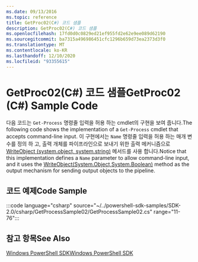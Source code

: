 ```yaml
---
ms.date: 09/13/2016
ms.topic: reference
title: GetProc02(C#) 코드 샘플
description: GetProc02(C#) 코드 샘플
ms.openlocfilehash: 17fd0d0c0829ed21ef955fd2e62e9ee089d62190
ms.sourcegitcommit: ba7315a496986451cfc1296b659d73ea2373d3f0
ms.translationtype: MT
ms.contentlocale: ko-KR
ms.lasthandoff: 12/10/2020
ms.locfileid: "93355615"
---
```

# <a name="getproc02-c-sample-code"></a><span data-ttu-id="5f0b1-103">GetProc02(C#) 코드 샘플</span><span class="sxs-lookup"><span data-stu-id="5f0b1-103">GetProc02 (C#) Sample Code</span></span>

<span data-ttu-id="5f0b1-104">다음 코드는 `Get-Process` 명령줄 입력을 허용 하는 cmdlet의 구현을 보여 줍니다.</span><span class="sxs-lookup"><span data-stu-id="5f0b1-104">The following code shows the implementation of a `Get-Process` cmdlet that accepts command-line input.</span></span> <span data-ttu-id="5f0b1-105">이 구현에서는 `Name` 명령줄 입력을 허용 하는 매개 변수를 정의 하 고, 출력 개체를 파이프라인으로 보내기 위한 출력 메커니즘으로 [WriteObject (system.object, system.string)](/dotnet/api/system.management.automation.cmdlet.writeobject#System_Management_Automation_Cmdlet_WriteObject_System_Object_System_Boolean_) 메서드를 사용 합니다.</span><span class="sxs-lookup"><span data-stu-id="5f0b1-105">Notice that this implementation defines a `Name` parameter to allow command-line input, and it uses the [WriteObject(System.Object,System.Boolean)](/dotnet/api/system.management.automation.cmdlet.writeobject#System_Management_Automation_Cmdlet_WriteObject_System_Object_System_Boolean_) method as the output mechanism for sending output objects to the pipeline.</span></span>

## <a name="code-sample"></a><span data-ttu-id="5f0b1-106">코드 예제</span><span class="sxs-lookup"><span data-stu-id="5f0b1-106">Code Sample</span></span>

:::code language="csharp" source="~/../powershell-sdk-samples/SDK-2.0/csharp/GetProcessSample02/GetProcessSample02.cs" range="11-76":::

## <a name="see-also"></a><span data-ttu-id="5f0b1-107">참고 항목</span><span class="sxs-lookup"><span data-stu-id="5f0b1-107">See Also</span></span>

[<span data-ttu-id="5f0b1-108">Windows PowerShell SDK</span><span class="sxs-lookup"><span data-stu-id="5f0b1-108">Windows PowerShell SDK</span></span>](../windows-powershell-reference.md)

